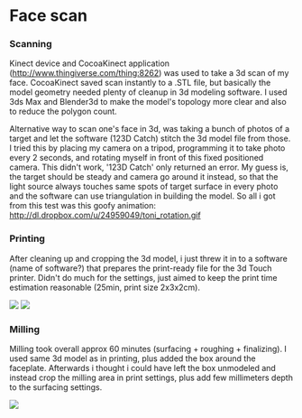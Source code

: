 
# Face scan

### Scanning

Kinect device and CocoaKinect application (http://www.thingiverse.com/thing:8262) was used to take a 3d scan of my face. CocoaKinect saved scan instantly to a .STL file, but basically the model geometry needed plenty of cleanup in 3d modeling software. I used 3ds Max and Blender3d to make the model's topology more clear and also to reduce the polygon count.

Alternative way to scan one's face in 3d, was taking a bunch of photos of a target and let the software (123D Catch) stitch the 3d model file from those. I tried this by placing my camera on a tripod, programming it to take photo every 2 seconds, and rotating myself in front of this fixed positioned camera. This didn't work, '123D Catch' only returned an error. My guess is, the target should be steady and camera go around it instead, so that the light source always touches same spots of target surface in every photo and the software can use triangulation in building the model.
So all i got from this test was this goofy animation:
http://dl.dropbox.com/u/24959049/toni_rotation.gif

### Printing

After cleaning up and cropping the 3d model, i just threw it in to a software (name of software?) that prepares the print-ready file for the 3d Touch printer. Didn't do much for the settings, just aimed to keep the print time estimation reasonable (25min, print size 2x3x2cm).

<img src="https://raw.github.com/DigitalFabricationStudio/Project_0.2/master/toni.enstrom/02_face_print_settings.png">

<img src="https://raw.github.com/DigitalFabricationStudio/Project_0.2/master/toni.enstrom/02_face.jpg">


### Milling

Milling took overall approx 60 minutes (surfacing + roughing + finalizing). I used same 3d model as in printing, plus added the box around the faceplate. Afterwards i thought i could have left the box unmodeled and instead crop the milling area in print settings, plus add few millimeters depth to the surfacing settings.

<img src="https://raw.github.com/DigitalFabricationStudio/Project_0.2/master/toni.enstrom/02_face_milling_.jpg">